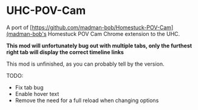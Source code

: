 # UHC-POV-Cam

A port of [https://github.com/madman-bob/Homestuck-POV-Cam](madman-bob's Homestuck POV Cam Chrome extension to the UHC.

**This mod will unfortunately bug out with multiple tabs, only the furthest right tab will display the correct timeline links**

This mod is unfinished, as you can probably tell by the version.

TODO:
- Fix tab bug
- Enable hover text
- Remove the need for a full reload when changing options
